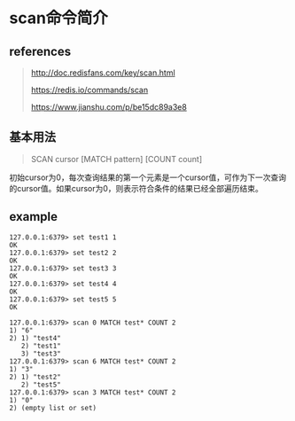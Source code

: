 # scan命令简介

## references

>  http://doc.redisfans.com/key/scan.html 
>
>  https://redis.io/commands/scan 
>
>  https://www.jianshu.com/p/be15dc89a3e8 

## 基本用法

> SCAN cursor [MATCH pattern] [COUNT count]

初始cursor为0，每次查询结果的第一个元素是一个cursor值，可作为下一次查询的cursor值。如果cursor为0，则表示符合条件的结果已经全部遍历结束。

## example

```
127.0.0.1:6379> set test1 1
OK
127.0.0.1:6379> set test2 2
OK
127.0.0.1:6379> set test3 3
OK
127.0.0.1:6379> set test4 4
OK
127.0.0.1:6379> set test5 5
OK
```

```
127.0.0.1:6379> scan 0 MATCH test* COUNT 2
1) "6"
2) 1) "test4"
   2) "test1"
   3) "test3"
127.0.0.1:6379> scan 6 MATCH test* COUNT 2
1) "3"
2) 1) "test2"
   2) "test5"
127.0.0.1:6379> scan 3 MATCH test* COUNT 2
1) "0"
2) (empty list or set)
```

